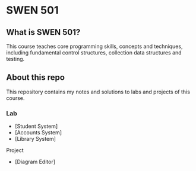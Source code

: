 # SWEN 501

## What is SWEN 501?

This course teaches core programming skills, concepts and techniques, including fundamental control structures, collection data structures and testing.

## About this repo

This repository contains my notes and solutions to labs and projects of this course.

### Lab

- [Student System]
- [Accounts System]
- [Library System]

Project

- [Diagram Editor]